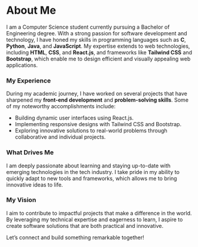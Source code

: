# About Me  

I am a Computer Science student currently pursuing a Bachelor of Engineering degree. With a strong passion for software development and technology, I have honed my skills in programming languages such as **C**, **Python**, **Java**, and **JavaScript**. My expertise extends to web technologies, including **HTML**, **CSS**, and **React.js**, and frameworks like **Tailwind CSS** and **Bootstrap**, which enable me to design efficient and visually appealing web applications.  

### My Experience  
During my academic journey, I have worked on several projects that have sharpened my **front-end development** and **problem-solving skills**. Some of my noteworthy accomplishments include:  
- Building dynamic user interfaces using React.js.  
- Implementing responsive designs with Tailwind CSS and Bootstrap.  
- Exploring innovative solutions to real-world problems through collaborative and individual projects.  

### What Drives Me  
I am deeply passionate about learning and staying up-to-date with emerging technologies in the tech industry. I take pride in my ability to quickly adapt to new tools and frameworks, which allows me to bring innovative ideas to life.  

### My Vision  
I aim to contribute to impactful projects that make a difference in the world. By leveraging my technical expertise and eagerness to learn, I aspire to create software solutions that are both practical and innovative.  

Let’s connect and build something remarkable together!  

